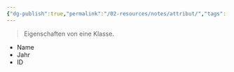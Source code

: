 ```yaml
---
{"dg-publish":true,"permalink":"/02-resources/notes/attribut/","tags":["code/OOP"],"noteIcon":"","updated":"2024-10-25T11:26:00.918+02:00"}
---
```


> Eigenschaften von eine Klasse.

- Name
- Jahr
- ID